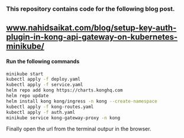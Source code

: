 ### This repository contains code for the following blog post.
## www.nahidsaikat.com/blog/setup-key-auth-plugin-in-kong-api-gateway-on-kubernetes-minikube/

#### Run the following commands
```bash
minikube start
kubectl apply -f deploy.yaml
kubectl apply -f service.yaml
helm repo add kong https://charts.konghq.com
helm repo update
helm install kong kong/ingress -n kong --create-namespace
kubectl apply -f kong-routes.yaml
kubectl apply -f auth.yaml
minikube service kong-gateway-proxy -n kong
```

Finally open the url from the terminal outpur in the browser.
